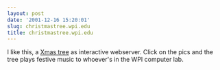 ```yaml
---
layout: post
date: '2001-12-16 15:20:01'
slug: christmastree.wpi.edu
title: christmastree.wpi.edu
---
```


I like this, a [Xmas tree](http://christmastree.wpi.edu/) as interactive webserver. Click on the pics and the tree plays festive music to whoever's in the WPI computer lab.